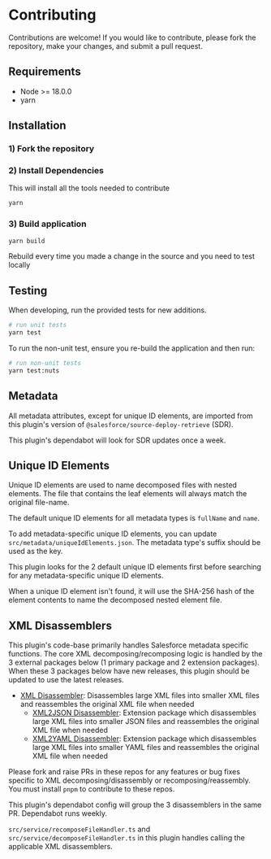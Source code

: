 # Contributing

Contributions are welcome! If you would like to contribute, please fork the repository, make your changes, and submit a pull request.

## Requirements

- Node >= 18.0.0
- yarn

## Installation

### 1) Fork the repository

### 2) Install Dependencies

This will install all the tools needed to contribute

```bash
yarn
```

### 3) Build application

```bash
yarn build
```

Rebuild every time you made a change in the source and you need to test locally

## Testing

When developing, run the provided tests for new additions.

```bash
# run unit tests
yarn test
```

To run the non-unit test, ensure you re-build the application and then run:

```bash
# run non-unit tests
yarn test:nuts
```

## Metadata

All metadata attributes, except for unique ID elements, are imported from this plugin's version of `@salesforce/source-deploy-retrieve` (SDR).

This plugin's dependabot will look for SDR updates once a week.

## Unique ID Elements

Unique ID elements are used to name decomposed files with nested elements. The file that contains the leaf elements will always match the original file-name.

The default unique ID elements for all metadata types is `fullName` and `name`.

To add metadata-specific unique ID elements, you can update `src/metadata/uniqueIdElements.json`. The metadata type's suffix should be used as the key.

This plugin looks for the 2 default unique ID elements first before searching for any metadata-specific unique ID elements.

When a unique ID element isn't found, it will use the SHA-256 hash of the element contents to name the decomposed nested element file.

## XML Disassemblers

This plugin's code-base primarily handles Salesforce metadata specific functions. The core XML decomposing/recomposing logic is handled by the 3 external packages below (1 primary package and 2 extension packages). When these 3 packages below have new releases, this plugin should be updated to use the latest releases.

- [XML Disassembler](https://github.com/mcarvin8/xml-disassembler): Disassembles large XML files into smaller XML files and reassembles the original XML file when needed
    - [XML2JSON Disassembler](https://github.com/mcarvin8/xml2json-disassembler): Extension package which disassembles large XML files into smaller JSON files and reassembles the original XML file when needed
    - [XML2YAML Disassembler](https://github.com/mcarvin8/xml2yaml-disassembler): Extension package which disassembles large XML files into smaller YAML files and reassembles the original XML file when needed

Please fork and raise PRs in these repos for any features or bug fixes specific to XML decomposing/disassembly or recomposing/reassembly. You must install `pnpm` to contribute to these repos.

This plugin's dependabot config will group the 3 disassemblers in the same PR. Dependabot runs weekly.

`src/service/recomposeFileHandler.ts` and `src/service/decomposeFileHandler.ts` in this plugin handles calling the applicable XML disassemblers.
